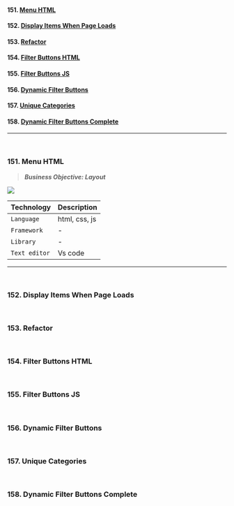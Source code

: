 #### 151. [Menu HTML](#151)

#### 152. [Display Items When Page Loads](#152)

#### 153. [Refactor](#153)

#### 154. [Filter Buttons HTML](#154)

#### 155. [Filter Buttons JS](#155)

#### 156. [Dynamic Filter Buttons](#156)

#### 157. [Unique Categories](#157)

#### 158. [Dynamic Filter Buttons Complete](#158)

---

<br>

### 151. Menu HTML<a id="151"></a>

> **_Business Objective: Layout_**

<img src="notes/app.gif" >

| Technology    | Description   |
| ------------- | ------------- |
| `Language`    | html, css, js |
| `Framework`   | -             |
| `Library`     | -             |
| `Text editor` | Vs code       |

---

<br>

### 152. Display Items When Page Loads<a id="152"></a>

<br>

### 153. Refactor<a id="153"></a>

<br>

### 154. Filter Buttons HTML<a id="154"></a>

<br>

### 155. Filter Buttons JS<a id="155"></a>

<br>

### 156. Dynamic Filter Buttons<a id="156"></a>

<br>

### 157. Unique Categories<a id="157"></a>

<br>

### 158. Dynamic Filter Buttons Complete<a id="158"></a>

<br>
